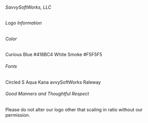 ###### SavvySoftWorks, LLC

###### Logo Information

###### Color

Curious Blue  #418BC4
White Smoke   #F5F5F5

###### Fonts

Circled S       Aqua Kana
avvySoftWorks   Raleway

###### Good Manners and Thoughtful Respect
Please do not alter our logo other that scaling in ratio without our permission.
